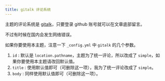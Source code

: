 ```yaml
---
title: gitalk 评论系统
---
```


主题的评论系统是 [gitalk](https://github.com/gitalk/gitalk)，只要登录 github 账号就可以在文章底部留言。

不过有时候在国内会发生网络错误。

如果你要使用本主题，注意一下 `_config.yml` 中 `gitalk` 的几个参数。

1. `id` :  默认是 `location.pathname`，主题为了统一评论，所以改成了 `simple`，如果你要使用本主题请改回默认值。
2. `title` : 使用默认值即可（可删除这一项），我为了统一评论改成了 `simple`。
3. `body` : 同样使用默认值即可（可删除这一项）。